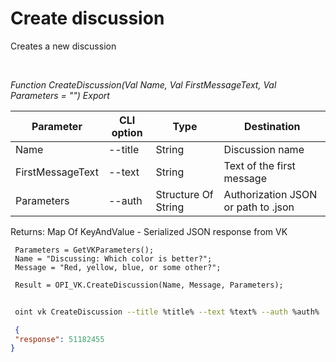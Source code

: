 ﻿---
sidebar_position: 1
---

# Create discussion
 Creates a new discussion




<br/>


*Function CreateDiscussion(Val Name, Val FirstMessageText, Val Parameters = "") Export*

 | Parameter | CLI option | Type | Destination |
 |-|-|-|-|
 | Name | --title | String | Discussion name |
 | FirstMessageText | --text | String | Text of the first message |
 | Parameters | --auth | Structure Of String | Authorization JSON or path to .json |

 
 Returns: Map Of KeyAndValue - Serialized JSON response from VK


```bsl title="Code example"
 Parameters = GetVKParameters();
 Name = "Discussing: Which color is better?";
 Message = "Red, yellow, blue, or some other?";
 
 Result = OPI_VK.CreateDiscussion(Name, Message, Parameters);
```
	


```sh title="CLI command example"
 
 oint vk CreateDiscussion --title %title% --text %text% --auth %auth%

```

```json title="Result"
 {
 "response": 51182455
}
```
